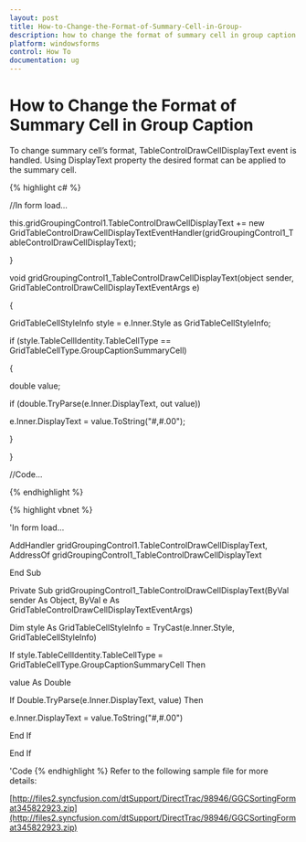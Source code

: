 ```yaml
---
layout: post
title: How-to-Change-the-Format-of-Summary-Cell-in-Group-
description: how to change the format of summary cell in group caption
platform: windowsforms
control: How To
documentation: ug
---
```


# How to Change the Format of Summary Cell in Group Caption

To change summary cell’s format, TableControlDrawCellDisplayText event is handled. Using DisplayText property the desired format can be applied to the summary cell.

{% highlight c# %}

//In form load...

this.gridGroupingControl1.TableControlDrawCellDisplayText += new GridTableControlDrawCellDisplayTextEventHandler(gridGroupingControl1_TableControlDrawCellDisplayText);

}

void gridGroupingControl1_TableControlDrawCellDisplayText(object sender, GridTableControlDrawCellDisplayTextEventArgs e)

{

GridTableCellStyleInfo style = e.Inner.Style as GridTableCellStyleInfo;

if (style.TableCellIdentity.TableCellType ==         GridTableCellType.GroupCaptionSummaryCell)

  {

   double value;

   if (double.TryParse(e.Inner.DisplayText, out value))

   e.Inner.DisplayText = value.ToString("#,#.00");

  }

}

//Code...


{% endhighlight  %}


{% highlight vbnet %}

'In form load...

AddHandler gridGroupingControl1.TableControlDrawCellDisplayText, AddressOf gridGroupingControl1_TableControlDrawCellDisplayText

End Sub



Private Sub gridGroupingControl1_TableControlDrawCellDisplayText(ByVal sender As Object, ByVal e As GridTableControlDrawCellDisplayTextEventArgs)



Dim style As GridTableCellStyleInfo = TryCast(e.Inner.Style, GridTableCellStyleInfo)

If style.TableCellIdentity.TableCellType = GridTableCellType.GroupCaptionSummaryCell Then

value As Double

If Double.TryParse(e.Inner.DisplayText, value) Then

e.Inner.DisplayText = value.ToString("#,#.00")

End If

End If

'Code
{% endhighlight  %}
Refer to the following sample file for more details:

[http://files2.syncfusion.com/dtSupport/DirectTrac/98946/GGCSortingFormat345822923.zip](http://files2.syncfusion.com/dtSupport/DirectTrac/98946/GGCSortingFormat345822923.zip)

